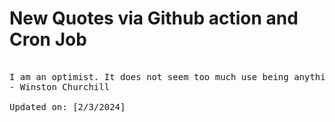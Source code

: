 # New Quotes via Github action and Cron Job

<pre>
<!-- #quote -->
I am an optimist. It does not seem too much use being anything else.
- Winston Churchill

Updated on: [2/3/2024]
<!-- #quoteEnd -->
</pre>
